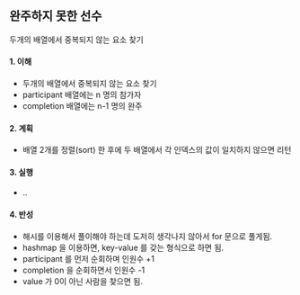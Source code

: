 ## 완주하지 못한 선수

두개의 배열에서 중복되지 않는 요소 찾기

#### 1. 이해

- 두개의 배열에서 중복되지 않는 요소 찾기
- participant 배열에는 n 명의 참가자
- completion 배열에는 n-1 명의 완주

#### 2. 계획

- 배열 2개를 정렬(sort) 한 후에 두 배열에서 각 인덱스의 값이 일치하지 않으면 리턴

#### 3. 실행

- ..

#### 4. 반성

- 해시를 이용해서 풀이해야 하는데 도저히 생각나지 않아서 for 문으로 풀게됨.
- hashmap 을 이용하면, key-value 를 갖는 형식으로 하면 됨.
- participant 를 먼저 순회하며 인원수 +1
- completion 을 순회하면서 인원수 -1
- value 가 0이 아닌 사람을 찾으면 됨.
